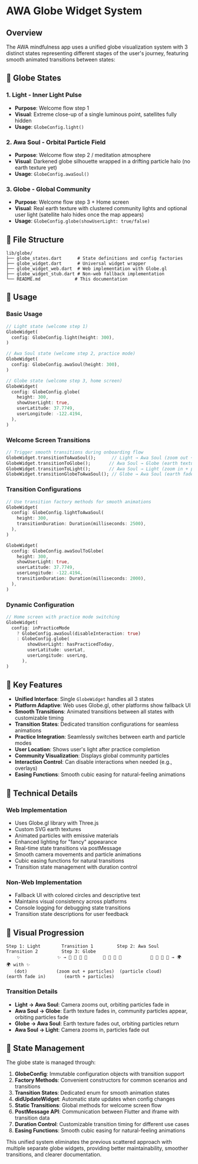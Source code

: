 # AWA Globe Widget System

## Overview

The AWA mindfulness app uses a unified globe visualization system with 3 distinct states representing different stages of the user's journey, featuring smooth animated transitions between states:

## 🌟 Globe States

### 1. **Light** - Inner Light Pulse
- **Purpose**: Welcome flow step 1
- **Visual**: Extreme close-up of a single luminous point, satellites fully hidden
- **Usage**: `GlobeConfig.light()`

### 2. **Awa Soul** - Orbital Particle Field  
- **Purpose**: Welcome flow step 2 / meditation atmosphere
- **Visual**: Darkened globe silhouette wrapped in a drifting particle halo (no earth texture yet)
- **Usage**: `GlobeConfig.awaSoul()`

### 3. **Globe** - Global Community
- **Purpose**: Welcome flow step 3 + Home screen
- **Visual**: Real earth texture with clustered community lights and optional user light (satellite halo hides once the map appears)
- **Usage**: `GlobeConfig.globe(showUserLight: true/false)`

## 📁 File Structure

```
lib/globe/
├── globe_states.dart      # State definitions and config factories
├── globe_widget.dart      # Universal widget wrapper
├── globe_widget_web.dart  # Web implementation with Globe.gl
├── globe_widget_stub.dart # Non-web fallback implementation
└── README.md             # This documentation
```

## 🚀 Usage

### Basic Usage
```dart
// Light state (welcome step 1)
GlobeWidget(
  config: GlobeConfig.light(height: 300),
)

// Awa Soul state (welcome step 2, practice mode)
GlobeWidget(
  config: GlobeConfig.awaSoul(height: 300),
)

// Globe state (welcome step 3, home screen)
GlobeWidget(
  config: GlobeConfig.globe(
    height: 300,
    showUserLight: true,
    userLatitude: 37.7749,
    userLongitude: -122.4194,
  ),
)
```

### Welcome Screen Transitions
```dart
// Trigger smooth transitions during onboarding flow
GlobeWidget.transitionToAwaSoul();      // Light → Awa Soul (zoom out + particles)
GlobeWidget.transitionToGlobe();       // Awa Soul → Globe (earth texture + community)
GlobeWidget.transitionToLight();       // Awa Soul → Light (zoom in + particles fade)
GlobeWidget.transitionGlobeToAwaSoul(); // Globe → Awa Soul (earth fade + particles)
```

### Transition Configurations
```dart
// Use transition factory methods for smooth animations
GlobeWidget(
  config: GlobeConfig.lightToAwaSoul(
    height: 300,
    transitionDuration: Duration(milliseconds: 2500),
  ),
)

GlobeWidget(
  config: GlobeConfig.awaSoulToGlobe(
    height: 300,
    showUserLight: true,
    userLatitude: 37.7749,
    userLongitude: -122.4194,
    transitionDuration: Duration(milliseconds: 2000),
  ),
)
```

### Dynamic Configuration
```dart
// Home screen with practice mode switching
GlobeWidget(
  config: inPracticeMode
    ? GlobeConfig.awaSoul(disableInteraction: true)
    : GlobeConfig.globe(
        showUserLight: hasPracticedToday,
        userLatitude: userLat,
        userLongitude: userLng,
      ),
)
```

## 🎯 Key Features

- **Unified Interface**: Single `GlobeWidget` handles all 3 states
- **Platform Adaptive**: Web uses Globe.gl, other platforms show fallback UI
- **Smooth Transitions**: Animated transitions between all states with customizable timing
- **Transition States**: Dedicated transition configurations for seamless animations
- **Practice Integration**: Seamlessly switches between earth and particle modes
- **User Location**: Shows user's light after practice completion
- **Community Visualization**: Displays global community particles
- **Interaction Control**: Can disable interactions when needed (e.g., overlays)
- **Easing Functions**: Smooth cubic easing for natural-feeling animations

## 🔧 Technical Details

### Web Implementation
- Uses Globe.gl library with Three.js
- Custom SVG earth textures
- Animated particles with emissive materials
- Enhanced lighting for "fancy" appearance
- Real-time state transitions via postMessage
- Smooth camera movements and particle animations
- Cubic easing functions for natural transitions
- Transition state management with duration control

### Non-Web Implementation  
- Fallback UI with colored circles and descriptive text
- Maintains visual consistency across platforms
- Console logging for debugging state transitions
- Transition state descriptions for user feedback

## 🎨 Visual Progression

```
Step 1: Light        Transition 1         Step 2: Awa Soul       Transition 2         Step 3: Globe
    ✨              ✨ → 🌟 🌟 🌟 🌟      🌟 🌟 🌟 🌟           🌟 🌟 🌟 🌟 → 🌍      🌍 with ✨
   (dot)           (zoom out + particles)  (particle cloud)      (earth fade in)       (earth + particles)
```

### Transition Details
- **Light → Awa Soul**: Camera zooms out, orbiting particles fade in
- **Awa Soul → Globe**: Earth texture fades in, community particles appear, orbiting particles fade
- **Globe → Awa Soul**: Earth texture fades out, orbiting particles return
- **Awa Soul → Light**: Camera zooms in, particles fade out

## 🔄 State Management

The globe state is managed through:

1. **GlobeConfig**: Immutable configuration objects with transition support
2. **Factory Methods**: Convenient constructors for common scenarios and transitions
3. **Transition States**: Dedicated enum for smooth animation states
4. **didUpdateWidget**: Automatic state updates when config changes
5. **Static Transitions**: Global methods for welcome screen flow
6. **PostMessage API**: Communication between Flutter and iframe with transition data
7. **Duration Control**: Customizable transition timing for different use cases
8. **Easing Functions**: Smooth cubic easing for natural-feeling animations

This unified system eliminates the previous scattered approach with multiple separate globe widgets, providing better maintainability, smoother transitions, and clearer documentation.
